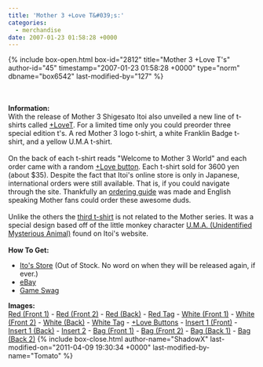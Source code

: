 ```yaml
---
title: 'Mother 3 +Love T&#039;s:'
categories:
  - merchandise
date: 2007-01-23 01:58:28 +0000
---
```

{% include box-open.html box-id="2812" title="Mother 3 +Love T's" author-id="45" timestamp="2007-01-23 01:58:28 +0000" type="norm" dbname="box6542" last-modified-by="127" %}
	<center>
	<imgalphapng src="/merchandise/images/m3lovet_title.png" width="350" height="306" border="0" alt="Mother 3 +Love T's" />
	</center>
	<br /><br />
	<b>Information:</b>
	<br />
	With the release of Mother 3 Shigesato Itoi also unveiled a new line of t-shirts called 
	<a href="http://www.1101.com/store/T/2006/design/index.html">+LoveT</a>. For a limited 
	time only you could preorder three special edition t's. A red Mother 3 logo t-shirt, a white Franklin Badge t-shirt, and a yellow U.M.A t-shirt.
	<br /><br />
	On the back of each t-shirt reads "Welcome to Mother 3 World" and each order came with a 
	random <a href="/merchandise/images/love_buttons.jpg">+Love button</a>. Each t-shirt 
	sold for 3600 yen (about $35). Despite the fact that Itoi's online store is only in Japanese, 
	international orders were still available. That is, if you could navigate through the 
	site. Thankfully an <a href="http://forum.starmen.net/?t=msg&th=25941&prevloaded=1&&start=0">ordering guide</a> 
	was made and English speaking Mother fans could order these awesome duds.
	<br /><br />
	Unlike the others the <a href="/merchandise/images/lovet_uma.jpg">third t-shirt</a> is 
	not related to the Mother series. It was a special design based off of the little monkey 
	character <a href="http://www.1101.com/uma/">U.M.A. (Unidentified Mysterious Animal)</a> 
	found on Itoi's website.
	<br /><br />
	<b>How To Get:</b>
	<br />
	<ul>
	<li><a href="http://www.1101.com/store/T/2006/design/index.html">Ito's Store</a> (Out of Stock. No word on when they will be released again, if ever.)</li>
	<li><a href="http://www.ebay.com">eBay</a></li>
        <li><a href="http://gameswag.com/tags/?series=mother&type=shirt">Game Swag</a></li>
	</ul>
	<b>Images:</b>
	<br />
	<a href="/merchandise/images/m3lovet_red_front1.jpg">Red (Front 1)</a> - <a href="/merchandise/images/m3lovet_red_front2.jpg">Red (Front 2)</a> - <a href="/merchandise/images/m3lovet_red_back.jpg">Red (Back)</a> - 
	<a href="/merchandise/images/m3lovet_red_tag.jpg">Red Tag</a> - <a href="/merchandise/images/m3lovet_white_front1.jpg">White (Front 1)</a> - <a href="/merchandise/images/m3lovet_white_front2.jpg">White (Front 2)</a> - 
	<a href="/merchandise/images/m3lovet_white_back.jpg">White (Back)</a> - <a href="/merchandise/images/m3lovet_white_tag.jpg">White Tag</a> - <a href="/merchandise/images/love_buttons.jpg">+Love Buttons</a> - 
	<a href="/merchandise/images/m3lovet_insert1_front.jpg">Insert 1 (Front)</a> - <a href="/merchandise/images/m3lovet_insert1_back.jpg">Insert 1 (Back)</a> - <a href="/merchandise/images/m3lovet_insert2.jpg">Insert 2</a> - 
	<a href="/merchandise/images/m3lovet_bag_front1.jpg">Bag (Front 1)</a> - <a href="/merchandise/images/m3lovet_bag_front2.jpg">Bag (Front 2)</a> - <a href="/merchandise/images/m3lovet_bag_back1.jpg">Bag (Back 1)</a> - 
	<a href="/merchandise/images/m3lovet_bag_back2.jpg">Bag (Back 2)</a>
{% include box-close.html author-name="ShadowX" last-modified-on="2011-04-09 19:30:34 +0000" last-modified-by-name="Tomato" %}
